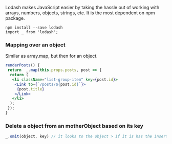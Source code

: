 Lodash makes JavaScript easier by taking the hassle out of working with arrays,
numbers, objects, strings, etc. It is the most dependent on npm package.

``` 
npm install --save lodash
import _ from 'lodash';
```

### Mapping over an object 
Similar as array.map, but then for an object.
```jsx
renderPosts() {
 return  _.map(this.props.posts, post => {
  return (
   <li className="list-group-item" key={post.id}>
    <Link to={`/posts/${post.id}`}>
     {post.title}
    </Link>
   </li>
  );
 });
}
```

### Delete a object from an motherObject based on its key
```js
_.omit(object, key) // it looks to the object > if it is has the inserted key > delete it
```

